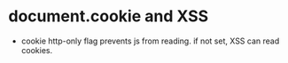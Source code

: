# document.cookie and XSS
- cookie http-only flag prevents js from reading. if not set, XSS can read cookies.
